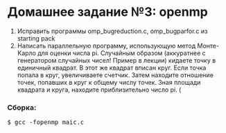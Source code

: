 # Домашнее задание №3: openmp

1. Исправить программы omp_bugreduction.c, omp_bugparfor.c из starting pack
2.  Написать параллельную программу, использующую метод Монте-Карло для оценки числа pi. Случайным образом (аккуратнее с генератором случайных чисел! Пример в лекции) кидаете точку в единичный квадрат. В этот же квадрат вписан круг. Если точка попала в круг, увеличиваете счетчик. Затем находите отношение точек, попавших в круг к общему числу точек. Зная площади квадрата и круга, находите приблизительно число pi. (

### Сборка:
<pre>
$ gcc -fopenmp maic.c
</pre>
